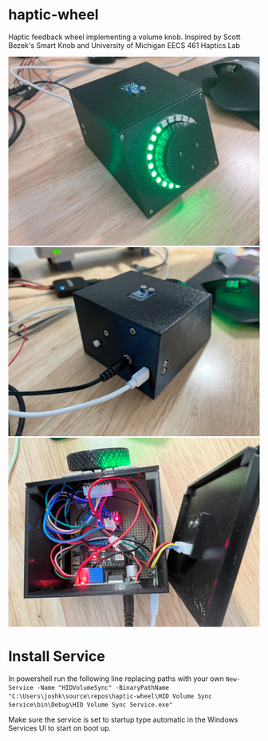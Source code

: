 # haptic-wheel
Haptic feedback wheel implementing a volume knob. Inspired by Scott Bezek's Smart Knob and University of Michigan EECS 461 Haptics Lab

![View 1](https://github.com/Jkallus/haptic-wheel/blob/main/images/IMG_9906.jpg)
![View 2](https://github.com/Jkallus/haptic-wheel/blob/main/images/IMG_9907.jpg)
![View 3](https://github.com/Jkallus/haptic-wheel/blob/main/images/IMG_9908.jpg)



# Install Service
In powershell run the following line replacing paths with your own
`New-Service -Name "HIDVolumeSync" -BinaryPathName "C:\Users\joshk\source\repos\haptic-wheel\HID Volume Sync Service\bin\Debug\HID Volume Sync Service.exe"`
 
Make sure the service is set to startup type automatic in the Windows Services UI to start on boot up.

